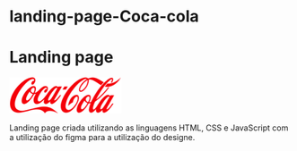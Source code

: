 # landing-page-Coca-cola

<h1>Landing page</h1>
<img width="200px" src="./assets/Coca-Cola_logo.svg" />

<p>Landing page criada utilizando as linguagens HTML, CSS e JavaScript com a utilização do figma para a utilização do designe.</p>